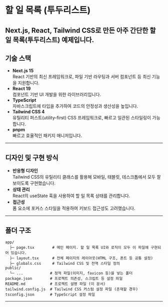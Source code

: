 # 할 일 목록 (투두리스트)

Next.js, React, Tailwind CSS로 만든 아주 간단한 할 일 목록(투두리스트) 예제입니다.
---

## 기술 스택

- **Next.js 15**  
  React 기반의 최신 프레임워크로, 파일 기반 라우팅과 서버 컴포넌트 등 최신 기능을 지원합니다.
- **React 19**  
  컴포넌트 기반 UI 개발을 위한 라이브러리입니다.
- **TypeScript**  
  자바스크립트에 타입을 추가하여 코드의 안정성과 생산성을 높입니다.
- **Tailwind CSS 4**  
  유틸리티 퍼스트(utility-first) CSS 프레임워크로, 빠르고 일관된 스타일링이 가능합니다.
- **pnpm**  
  빠르고 효율적인 패키지 매니저입니다.

---

## 디자인 및 구현 방식

- **반응형 디자인**  
  Tailwind CSS의 유틸리티 클래스를 활용해 모바일, 태블릿, 데스크톱에서 모두 잘 보이도록 구현했습니다.
- **상태 관리**  
  React의 useState 훅을 사용하여 할 일 목록 상태를 관리합니다.
- **접근성**  
  폼 요소에 포커스 스타일을 적용하여 키보드 접근성도 고려했습니다.

---

## 폴더 구조

```
app/
  ├─ page.tsx        # 메인 페이지. 할 일 목록 UI와 로직이 모두 이 파일에 구현되어 있습니다.
  ├─ layout.tsx      # 전체 페이지의 레이아웃(HTML 구조, 폰트 등 공통 설정)
  ├─ globals.css     # Tailwind CSS 및 전역 스타일 정의
public/
  └─ ...            # 정적 파일(이미지, favicon 등)을 넣는 폴더
package.json        # 프로젝트 의존성, 스크립트 등 설정 파일
README.md           # 프로젝트 설명 파일 (이 문서)
tailwind.config.js  # Tailwind CSS 커스텀 설정 파일 (존재할 경우)
tsconfig.json       # TypeScript 설정 파일
```

---


